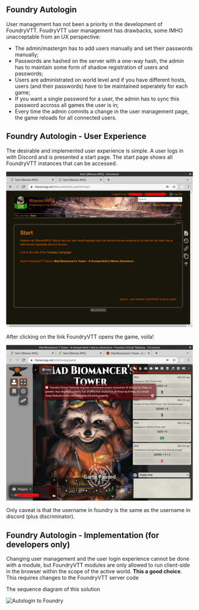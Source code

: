 ## Foundry Autologin

User management has not been a priority in the development of FoundryVTT. FoudryVTT user management has drawbacks, some IMHO unacceptable from an UX perspective:
  * The admin/mastergm has to add users manually and set their passwords manually;
  * Passwords are hashed on the server with a one-way hash, the admin has to maintain some form of shadow registration of users and passwords;
  * Users are administrated on world level and if you have different hosts, users (and their passwords) have to be maintained seperately for each game;  
  * If you want a single password for a user, the admin has to sync this password accross all games the user is in;
  * Every time the admin commits a change in the user management page, the game reloads for all connected users.
  
## Foundry Autologin - User Experience

The desirable and implemented user experience is simple. A user logs in with Discord and is presented a start page. The start page shows all FoundryVTT instances that can be accessed.

![](../discord-login/ux-discord-login-4.png)

After clicking on the link FoundryVTT opens the game, voila!

![](../discord-login/ux-discord-login-5.png)

Only caveat is that the username in foundry is the same as the username in discord (plus discriminator).

## Foundry Autologin  - Implementation (for developers only)

Changing user management and the user login experience cannot be done with a module, but FoundryVTT modules are only allowed to run client-side in the browser within the scope of the active world. **This a good choice**. This requires changes to the FoundryVTT server code

The sequence diagram of this solution

![Autologin to Foundry](http://www.plantuml.com/plantuml/proxy?cache=no&src=https://raw.githubusercontent.com/rhenenrpg/rhenenrpg.github.io/main/uml/sd-autologin-foundry.iuml)


